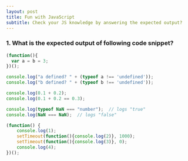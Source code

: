 ```yaml
---
layout: post
title: Fun with JavaScript
subtitle: Check your JS knowledge by answering the expected output?
---
```


### 1. What is the expected output of following code snippet?
```javascript
(function(){
  var a = b = 3;
})();

console.log("a defined? " + (typeof a !== 'undefined'));
console.log("b defined? " + (typeof b !== 'undefined'));
```
```javascript
console.log(0.1 + 0.2);
console.log(0.1 + 0.2 == 0.3);
```

```javascript
console.log(typeof NaN === "number");  // logs "true"
console.log(NaN === NaN);  // logs "false"
```

```javascript
(function() {
    console.log(1); 
    setTimeout(function(){console.log(2)}, 1000); 
    setTimeout(function(){console.log(3)}, 0); 
    console.log(4);
})();
```
